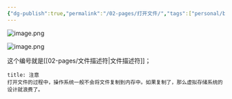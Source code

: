 ```yaml
---
{"dg-publish":true,"permalink":"/02-pages/打开文件/","tags":["personal/blog","os/file"]}
---
```


![image.png](https://yelanyanyu-img-bed.oss-cn-hangzhou.aliyuncs.com/img/blog/2024/10/20241027211148.png)

![image.png](https://yelanyanyu-img-bed.oss-cn-hangzhou.aliyuncs.com/img/blog/2024/10/20241027211310.png)

这个编号就是[[02-pages/文件描述符\|文件描述符]]；

```ad-caution
title: 注意
打开文件的过程中，操作系统一般不会将文件复制到内存中。如果复制了，那么虚拟存储系统的设计就浪费了。
```
